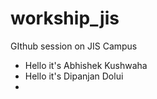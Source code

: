 # workship_jis
GIthub session on JIS Campus
- Hello it's Abhishek Kushwaha 
- Hello it's Dipanjan Dolui
- 
